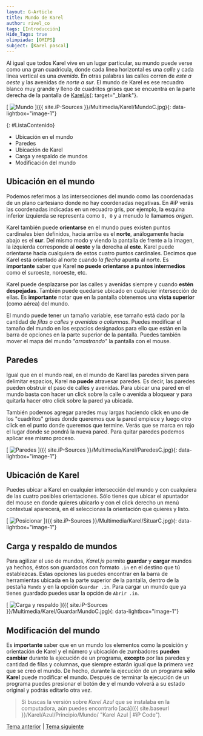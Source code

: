 ```yaml
---
layout: G-Article
title: Mundo de Karel
author: rivel_co
tags: [Introducción]
Hide_Tags: true
olimpiada: [OMIPS]
subject: [Karel pascal]
---
```


Al igual que todos Karel vive en un lugar particular, su mundo puede verse como una gran cuadricula, donde cada linea horizontal es una *calle* y cada linea vertical es una *avenida*. En otras palabras las calles corren de *este a oeste* y las avenidas de *norte a sur*. El mundo de Karel es ese recuadro blanco muy grande y lleno de cuadritos grises que se encuentra en la parte derecha de la pantalla de [Karel.js](https://omegaup.com/karel.js/ "Karel.js"){: target="_blank"}.

[<picture>
	<source media="(min-width: 700px)" srcset="{{ site.iP-Sources }}/Multimedia/Karel/Mundo.jpg">
	<img class="Imagen" src="{{ site.iP-Sources }}/Multimedia/Karel/MundoC.jpg" alt="Mundo">
</picture>]({{ site.iP-Sources }}/Multimedia/Karel/MundoC.jpg){: data-lightbox="image-1"}

{: #ListaContenido}
- Ubicación en el mundo
- Paredes
- Ubicación de Karel
- Carga y respaldo de mundos
- Modificación del mundo

## Ubicación en el mundo

Podemos referirnos a las intersecciones del mundo como las coordenadas de un plano cartesiano donde no hay coordenadas negativas. En #iP verás las coordenadas indicadas en un recuadro gris, por ejemplo, la esquina inferior izquierda se representa como `0, 0` y a menudo le llamamos *origen*.

Karel también puede **orientarse** en el mundo pues existen puntos cardinales bien definidos, hacia arriba es el **norte**, análogamente hacia abajo es el **sur**. Del mismo modo y viendo la pantalla de frente a la imagen, la izquierda corresponde al **oeste** y la derecha al **este**. Karel puede orientarse hacia cualquiera de estos cuatro puntos cardinales. Decimos que Karel está orientado al norte cuando *la flecha* apunta al norte. Es **importante** saber que Karel **no puede orientarse a puntos intermedios** como el suroeste, noroeste, etc.

Karel puede desplazarse por las calles y avenidas siempre y cuando **estén despejadas**. También puede quedarse ubicado en cualquier intersección de ellas. Es **importante** notar que en la pantalla obtenemos una **vista superior** (<span>como aérea</span>) del mundo.

El mundo puede tener un tamaño variable, ese tamaño está dado por la cantidad de *filas o calles* y *avenidas o columnas*. Puedes modificar el tamaño del mundo en los espacios designados para ello que están en la barra de opciones en la parte superior de la pantalla. Puedes también mover el mapa del mundo *"arrastrando"* la pantalla con el mouse.

## Paredes

Igual que en el mundo real, en el mundo de Karel las paredes sirven para delimitar espacios, Karel **no puede** atravesar paredes. Es decir, las paredes pueden obstruir el paso de calles y avenidas. Para ubicar una pared en el mundo basta con hacer un click sobre la calle o avenida a bloquear y para quitarla hacer otro click sobre la pared ya ubicada. 

También podemos agregar paredes muy largas haciendo click en uno de los "cuadritos" grises donde queremos que la pared empiece y luego otro click en el punto donde queremos que termine. Verás que se marca en rojo el lugar donde se pondrá la nueva pared. Para quitar paredes podemos aplicar ese mismo proceso. 

[<picture>
	<source media="(min-width: 700px)" srcset="{{ site.iP-Sources }}/Multimedia/Karel/Paredes.jpg">
	<img class="Imagen" src="{{ site.iP-Sources }}/Multimedia/Karel/ParedesC.jpg" alt="Paredes">
</picture>]({{ site.iP-Sources }}/Multimedia/Karel/ParedesC.jpg){: data-lightbox="image-1"}

## Ubicación de Karel

Puedes ubicar a Karel en cualquier intersección del mundo y con cualquiera de las cuatro posibles orientaciones. Sólo tienes que ubicar el apuntador del mouse en donde quieres ubicarlo y con el click derecho un menú contextual aparecerá, en él seleccionas la orientación que quieres y listo.

[<picture>
	<source media="(min-width: 700px)" srcset="{{ site.iP-Sources }}/Multimedia/Karel/Situar.jpg">
	<img class="Imagen" src="{{ site.iP-Sources }}/Multimedia/Karel/SituarC.jpg" alt="Posicionar">
</picture>]({{ site.iP-Sources }}/Multimedia/Karel/SituarC.jpg){: data-lightbox="image-1"}

## Carga y respaldo de mundos

Para agilizar el uso de mundos, *Karel.js* permite **guardar** y **cargar** mundos ya hechos, éstos son guardados con formato `.in` en el destino que tú establezcas. Estas opciones las puedes encontrar en la barra de herramientas ubicada en la parte superior de la pantalla, dentro de la pestaña `Mundo` y en la opción `Guardar .in`. Para cargar un mundo que ya tienes guardado puedes usar la opción de `Abrir .in`.

[<picture>
	<source media="(min-width: 700px)" srcset="{{ site.iP-Sources }}/Multimedia/Karel/GuardarMundo.jpg">
	<img class="Imagen" src="{{ site.iP-Sources }}/Multimedia/Karel/GuardarMundoC.jpg" alt="Carga y respaldo">
</picture>]({{ site.iP-Sources }}/Multimedia/Karel/GuardarMundoC.jpg){: data-lightbox="image-1"}

## Modificación del mundo

Es **importante** saber que en un mundo los elementos como la posición y orientación de Karel y el número y ubicación de zumbadores **pueden cambiar** durante la ejecución de un programa, **excepto** por las paredes y cantidad de filas y columnas, que siempre estarán igual que la primera vez que se creó el mundo. De hecho, durante la ejecución de un programa **sólo Karel** puede modificar el mundo. Después de terminar la ejecución de un programa puedes presionar el botón de <i class="fas fa-redo-alt"></i> y el mundo volverá a su estado original y podrás editarlo otra vez.

> Si buscas la versión sobre *Karel Azul* que se instalaba en la computadora, aún puedes encontrarlo [acá]({{ site.baseurl }}/Karel/Azul/Principio/Mundo/ "Karel Azul &vert; #iP Code").

<div class="Nav">
	<a href="{{ site.baseurl }}/Karel/Principio/Karel/" title="Karel el robot &vert; #iP Code">Tema anterior</a> | <a href="{{ site.baseurl }}/Karel/Principio/Zumbadores/" title="Zumbadores &vert; #iP Code">Tema siguiente</a>
</div>